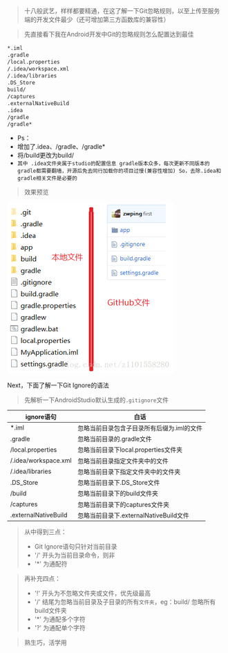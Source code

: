 > 十八般武艺，样样都要精通，在这了解一下Git忽略规则，以至上传至服务端的开发文件最少（还可增加第三方函数库的兼容性）

> 先直接看下我在Android开发中Git的忽略规则怎么配置达到最佳

```
*.iml
.gradle
/local.properties
/.idea/workspace.xml
/.idea/libraries
.DS_Store
build/
/captures
.externalNativeBuild
.idea
/gradle
/gradle*
```
- Ps：
- 增加了.idea、/gradle、/gradle*
- 将/build更改为build/
- `其中 .idea文件夹属于studio的配置信息
gradle版本众多，每次更新不同版本的gradle都需要翻墙，开源后免去同行加载你的项目过慢(兼容性增加)
So，去除.idea和gradle相关文件是必要的`
>  效果预览

![修改了Git Ignore后文件列表对比](https://github.com/zwping-win/RESOURCES/blob/master/android/%E4%BF%AE%E6%94%B9%E4%BA%86GitIgnore%E5%90%8E%E6%96%87%E4%BB%B6%E5%88%97%E8%A1%A8%E5%AF%B9%E6%AF%94%E5%9B%BE%E7%89%87.png?raw=true)


Next，下面了解一下Git Ignore的语法

> 先解析一下AndroidStudio默认生成的`.gitignore`文件

| ignore语句 | 白话 |
| --- | --- |
| *.iml | 忽略当前目录包含子目录所有后缀为.iml的文件 |
| .gradle | 忽略当前目录的.gradle文件 |
| /local.properties| 忽略当前目录下local.properties文件夹 |
| /.idea/workspace.xml| 忽略当前目录指定文件夹中的文件 |
| /.idea/libraries| 忽略当前目录下指定文件夹中的文件夹 |
| .DS_Store| 忽略当前目录下.DS_Store文件 |
| /build| 忽略当前目录下的build文件夹 |
| /captures| 忽略当前目录下的captures文件夹 |
| .externalNativeBuild| 忽略当前目录下.externalNativeBuild文件 |

> 从中得到三点：
> 
> - Git Ignore语句只针对当前目录
> - '/' 开头为当前目录命令，则非
> - '*' 为通配符

> 再补充四点：
> 
> - '!' 开头为不忽略文件夹或文件，优先级最高
> - '/' 结尾为忽略当前目录及子目录的所有`文件夹`，eg：build/ 忽略所有build文件夹
> - '*' 为通配多个字符
> - '?' 为通配单个字符


>熟生巧，活学用